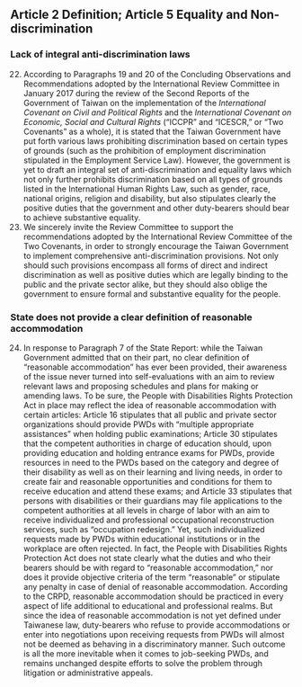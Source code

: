 ## Article 2 Definition; Article 5 Equality and Non-discrimination

### Lack of integral anti-discrimination laws

<ol start="22">
  <li>According to Paragraphs 19 and 20 of the Concluding Observations and Recommendations adopted by the International Review Committee in January 2017 during the review of the Second Reports of the Government of Taiwan on the implementation of the <em>International Covenant on Civil and Political Rights</em> and the <em>International Covenant on Economic, Social and Cultural Rights</em> (“ICCPR” and “ICESCR,” or “Two Covenants” as a whole), it is stated that the Taiwan Government have put forth various laws prohibiting discrimination based on certain types of grounds (such as the prohibition of employment discrimination stipulated in the Employment Service Law). However, the government is yet to draft an integral set of anti-discrimination and equality laws which not only further prohibits discrimination based on all types of grounds listed in the International Human Rights Law, such as gender, race, national origins, religion and disability, but also stipulates clearly the positive duties that the government and other duty-bearers should bear to achieve substantive equality.</li>

  <li>We sincerely invite the Review Committee to support the recommendations adopted by the International Review Committee of the Two Covenants, in order to strongly encourage the Taiwan Government to implement comprehensive anti-discrimination provisions. Not only should such provisions encompass all forms of direct and indirect discrimination as well as positive duties which are legally binding to the public and the private sector alike, but they should also oblige the government to ensure formal and substantive equality for the people.</li>
</ol>

### State does not provide a clear definition of reasonable accommodation

<ol start="24">
  <li>In response to Paragraph 7 of the State Report: while the Taiwan Government admitted that on their part, no clear definition of “reasonable accommodation” has ever been provided, their awareness of the issue never turned into self-evaluations with an aim to review relevant laws and proposing schedules and plans for making or amending laws. To be sure, the People with Disabilities Rights Protection Act in place may reflect the idea of reasonable accommodation with certain articles: Article 16 stipulates that all public and private sector organizations should provide PWDs with “multiple appropriate assistances” when holding public examinations; Article 30 stipulates that the competent authorities in charge of education should, upon providing education and holding entrance exams for PWDs, provide resources in need to the PWDs based on the category and degree of their disability as well as on their learning and living needs, in order to create fair and reasonable opportunities and conditions for them to receive education and attend these exams; and Article 33 stipulates that persons with disabilities or their guardians may file applications to the competent authorities at all levels in charge of labor with an aim to receive individualized and professional occupational reconstruction services, such as “occupation redesign.” Yet, such individualized requests made by PWDs within educational institutions or in the workplace are often rejected. In fact, the People with Disabilities Rights Protection Act does not state clearly what the duties and who their bearers should be with regard to “reasonable accommodation,” nor does it provide objective criteria of the term “reasonable” or stipulate any penalty in case of denial of reasonable accommodation. According to the CRPD, reasonable accommodation should be practiced in every aspect of life additional to educational and professional realms. But since the idea of reasonable accommodation is not yet defined under Taiwanese law, duty-bearers who refuse to provide accommodations or enter into negotiations upon receiving requests from PWDs will almost not be deemed as behaving in a discriminatory manner. Such outcome is all the more inevitable when it comes to job-seeking PWDs, and remains unchanged despite efforts to solve the problem through litigation or administrative appeals.</li>
</ol>